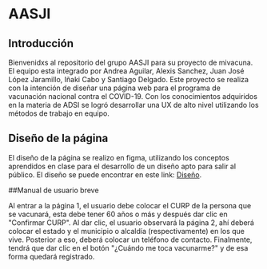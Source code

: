# AASJI

## Introducción 

Bienvenidxs al repositorio del grupo AASJI para su proyecto de mivacuna. El equipo esta integrado por Andrea Aguilar, Alexis Sanchez, Juan José López Jaramillo, Iñaki Cabo y Santiago Delgado. Este proyecto se realiza con la intención de diseñar una página web para el programa de vacunación nacional contra el COVID-19. Con los conocimientos adquiridos en la materia de ADSI se logró desarrollar una UX de alto nivel utilizando los métodos de trabajo en equipo.

## Diseño de la página

El diseño de la página se realizo en figma, utilizando los conceptos aprendidos en clase para el desarrollo de un diseño apto para salir al público. 
El diseño se puede encontrar en este link:   [Diseño](https://www.figma.com/file/YkO9yHXJ4hG01OQQxpYm1F/mivacuna?node-id=19%3A2).

##Manual de usuario breve

Al entrar a la página 1, el usuario debe colocar el CURP de la persona que se vacunará, esta debe tener 60 años o más y después dar clic en "Confirmar CURP".
Al dar clic, el usuario observará la página 2, ahí deberá colocar el estado y el municipio o alcaldía (respectivamente) en los que vive. Posterior a eso, deberá colocar un teléfono de contacto. Finalmente, tendrá que dar clic en el botón "¿Cuándo me toca vacunarme?" y de esa forma quedará registrado.









